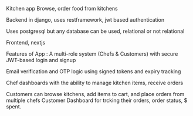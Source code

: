 Kitchen app 
Browse, order food from kitchens 

Backend in django, uses restframework, jwt based authentication 


Uses postgresql but any database can be used, relational or not relational

Frontend, nextjs

Features of App :
A multi-role system (Chefs & Customers) with secure JWT-based login and signup

Email verification and OTP logic using signed tokens and expiry tracking

Chef dashboards with the ability to manage kitchen items, receive orders

Customers can browse kitchens, add items to cart, and place orders from multiple chefs
Customer Dashboard for trcking their orders, order status, $ spent.
